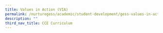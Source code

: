 ```yaml
---
title: Values in Action (VIA)
permalink: /nurturegess/academic/student-development/gess-values-in-action/
description: ""
third_nav_title: CCE Curriculum
---
```

